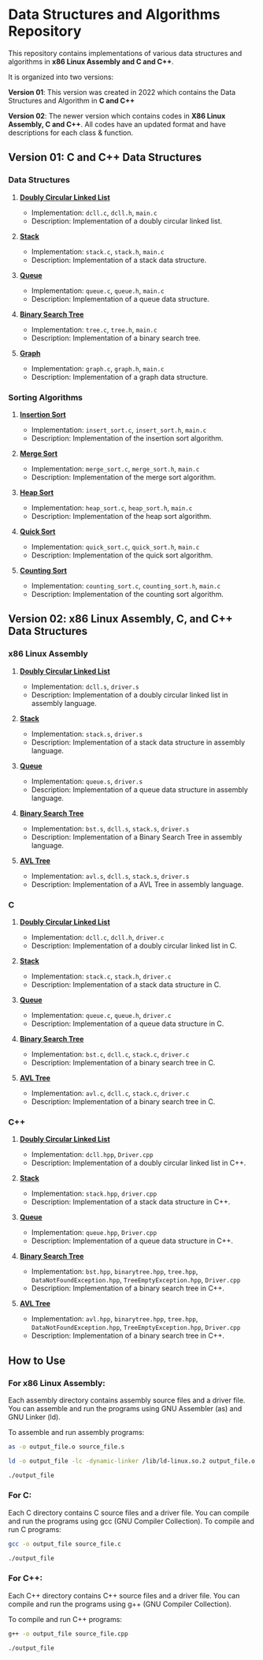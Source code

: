 # Data Structures and Algorithms Repository

This repository contains implementations of various data structures and algorithms in **x86 Linux Assembly and C and C++**. 

It is organized into two versions:

**Version 01**: This version was created in 2022 which contains the Data Structures and Algorithm in **C and C++**

**Version 02**: The newer version which contains codes in **X86 Linux Assembly, C and C++**. All codes have an updated format and have descriptions for each class & function.

## Version 01: C and C++ Data Structures

### Data Structures

1. [**Doubly Circular Linked List**](Version_01/01_C_Data_Structures_And_Algorithm/01_Data_Structures/02_Doubly_Circular_Linked_List)
   - Implementation: `dcll.c`, `dcll.h`, `main.c`
   - Description: Implementation of a doubly circular linked list.

2. [**Stack**](Version_01/01_C_Data_Structures_And_Algorithm/01_Data_Structures/03_Stack)
   - Implementation: `stack.c`, `stack.h`, `main.c`
   - Description: Implementation of a stack data structure.

3. [**Queue**](Version_01/01_C_Data_Structures_And_Algorithm/01_Data_Structures/04_Queue)
   - Implementation: `queue.c`, `queue.h`, `main.c`
   - Description: Implementation of a queue data structure.

4. [**Binary Search Tree**](Version_01/01_C_Data_Structures_And_Algorithm/01_Data_Structures/04_Binary_Search_Tree)
   - Implementation: `tree.c`, `tree.h`, `main.c`
   - Description: Implementation of a binary search tree.

5. [**Graph**](Version_01/01_C_Data_Structures_And_Algorithm/01_Data_Structures/05_Graph)
   - Implementation: `graph.c`, `graph.h`, `main.c`
   - Description: Implementation of a graph data structure.

### Sorting Algorithms

1. [**Insertion Sort**](Version_01/01_C_Data_Structures_And_Algorithm/02_Sorting/01_Insertion_Sort)
   - Implementation: `insert_sort.c`, `insert_sort.h`, `main.c`
   - Description: Implementation of the insertion sort algorithm.

2. [**Merge Sort**](Version_01/01_C_Data_Structures_And_Algorithm/02_Sorting/02_Merge_Sort)
   - Implementation: `merge_sort.c`, `merge_sort.h`, `main.c`
   - Description: Implementation of the merge sort algorithm.

3. [**Heap Sort**](Version_01/01_C_Data_Structures_And_Algorithm/02_Sorting/03_Heap_Sort)
   - Implementation: `heap_sort.c`, `heap_sort.h`, `main.c`
   - Description: Implementation of the heap sort algorithm.

4. [**Quick Sort**](Version_01/01_C_Data_Structures_And_Algorithm/02_Sorting/04_Quick_Sort)
   - Implementation: `quick_sort.c`, `quick_sort.h`, `main.c`
   - Description: Implementation of the quick sort algorithm.

5. [**Counting Sort**](Version_01/01_C_Data_Structures_And_Algorithm/02_Sorting/05_Counting_Sort)
   - Implementation: `counting_sort.c`, `counting_sort.h`, `main.c`
   - Description: Implementation of the counting sort algorithm.

## Version 02: x86 Linux Assembly, C, and C++ Data Structures

### x86 Linux Assembly

1. [**Doubly Circular Linked List**](Version_02/00_Assembly/01_DCLL)
   - Implementation: `dcll.s`, `driver.s`
   - Description: Implementation of a doubly circular linked list in assembly language.

2. [**Stack**](Version_02/00_Assembly/02_Stack)
   - Implementation: `stack.s`, `driver.s`
   - Description: Implementation of a stack data structure in assembly language.

3. [**Queue**](Version_02/00_Assembly/03_Queue)
   - Implementation: `queue.s`, `driver.s`
   - Description: Implementation of a queue data structure in assembly language.

4. [**Binary Search Tree**](Version_02/00_Assembly/04_BinarySearchTree)
   - Implementation: `bst.s`, `dcll.s`, `stack.s`, `driver.s`
   - Description: Implementation of a Binary Search Tree in assembly language.

4. [**AVL Tree**](Version_02/00_Assembly/05_AVL_Tree)
   - Implementation: `avl.s`, `dcll.s`, `stack.s`, `driver.s`
   - Description: Implementation of a AVL Tree in assembly language.

### C

1. [**Doubly Circular Linked List**](Version_02/01_C/01_DoublyCircularLinkedList)
   - Implementation: `dcll.c`, `dcll.h`, `driver.c`
   - Description: Implementation of a doubly circular linked list in C.

2. [**Stack**](Version_02/01_C/02_Stack)
   - Implementation: `stack.c`, `stack.h`, `driver.c`
   - Description: Implementation of a stack data structure in C.

3. [**Queue**](Version_02/01_C/03_Queue)
   - Implementation: `queue.c`, `queue.h`, `driver.c`
   - Description: Implementation of a queue data structure in C.

4. [**Binary Search Tree**](Version_02/01_C/04_Binary_Search_Tree)
   - Implementation: `bst.c`, `dcll.c`, `stack.c`, `driver.c`
   - Description: Implementation of a binary search tree in C.

4. [**AVL Tree**](Version_02/01_C/05_AVL_Tree)
   - Implementation: `avl.c`, `dcll.c`, `stack.c`, `driver.c`
   - Description: Implementation of a binary search tree in C.

### C++

1. [**Doubly Circular Linked List**](Version_02/02_CPP/01_DoublyCircularLinkedList)
   - Implementation: `dcll.hpp`, `Driver.cpp`
   - Description: Implementation of a doubly circular linked list in C++.

2. [**Stack**](Version_02/02_CPP/02_Stack)
   - Implementation: `stack.hpp`, `driver.cpp`
   - Description: Implementation of a stack data structure in C++.

3. [**Queue**](Version_02/02_CPP/03_Queue)
   - Implementation: `queue.hpp`, `Driver.cpp`
   - Description: Implementation of a queue data structure in C++.

4. [**Binary Search Tree**](Version_02/02_CPP/04_Binary_Search_Tree)
   - Implementation: `bst.hpp`, `binarytree.hpp`, `tree.hpp`, `DataNotFoundException.hpp`, `TreeEmptyException.hpp`, `Driver.cpp`
   - Description: Implementation of a binary search tree in C++.

5. [**AVL Tree**](Version_02/02_CPP/05_AVL_Tree)
   - Implementation: `avl.hpp`, `binarytree.hpp`, `tree.hpp`, `DataNotFoundException.hpp`, `TreeEmptyException.hpp`, `Driver.cpp`
   - Description: Implementation of a binary search tree in C++.

## How to Use

### For x86 Linux Assembly:

Each assembly directory contains assembly source files and a driver file. You can assemble and run the programs using GNU Assembler (as) and GNU Linker (ld).

To assemble and run assembly programs:
```bash
as -o output_file.o source_file.s

ld -o output_file -lc -dynamic-linker /lib/ld-linux.so.2 output_file.o driver.o -e entry_point_function

./output_file
```

### For C:

Each C directory contains C source files and a driver file. You can compile and run the programs using gcc (GNU Compiler Collection).
To compile and run C programs:

```bash
gcc -o output_file source_file.c

./output_file
```

### For C++:

Each C++ directory contains C++ source files and a driver file. You can compile and run the programs using g++ (GNU Compiler Collection).

To compile and run C++ programs:
```bash
g++ -o output_file source_file.cpp

./output_file
```
